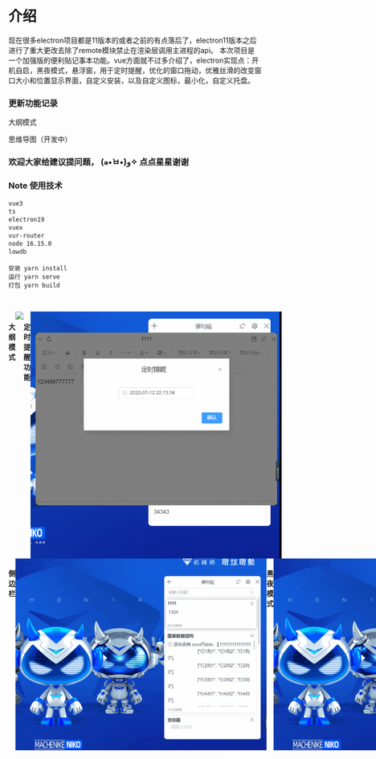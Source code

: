 # 介绍
现在很多electron项目都是11版本的或者之前的有点落后了，electron11版本之后进行了重大更改去除了remote模块禁止在渲染层调用主进程的api。
本次项目是一个加强版的便利贴记事本功能。vue方面就不过多介绍了，electron实现点：开机自启，黑夜模式，悬浮窗，用于定时提醒，优化的窗口拖动，优雅丝滑的改变窗口大小和位置显示界面，自定义安装，以及自定义图标，最小化，自定义托盘。

### 更新功能记录
大纲模式

思维导图（开发中）

### 欢迎大家给建议提问题， (๑•̀ㅂ•́)و✧ 点点星星谢谢


### Note 使用技术

```
vue3
ts
electron19
vuex
vur-router
node 16.15.0
lowdb

安装 yarn install
运行 yarn serve
打包 yarn build
```

<br>
</p>

<div style="display:flex">
  <h4>大纲模式</h4>
  <img style="width:500px;" src="https://github.com/MoNaiZi/Note/blob/master/public/img/大纲模式.gif"/>
  <h4>定时提醒功能</h4>
  <img style="width:500px;" src="https://github.com/MoNaiZi/Note/blob/master/public/img/定时提醒功能.gif"/>
</div>

<div style="display:flex">
  <h4>侧边栏</h4>
  <img style="width:500px;" src="https://github.com/MoNaiZi/Note/blob/master/public/img/left_main.gif"/>
    <h4>黑夜模式</h4>
  <img style="width:500px;" src="https://github.com/MoNaiZi/Note/blob/master/public/img/黑夜模式.gif"/>
</div>


